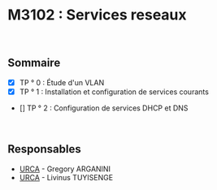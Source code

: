 # M3102 : Services reseaux

&emsp;

## Sommaire

- [x] TP ° 0 : Étude d'un VLAN
- [x] TP ° 1 : Installation et configuration de services courants
- [] TP ° 2 : Configuration de services DHCP et DNS

&emsp;

## Responsables

* [URCA](mailto:gregory.arganini@univ-reims.fr) - Gregory ARGANINI
* [URCA](mailto:livinus.tuyisenge@univ-reims.fr) - Livinus TUYISENGE

&emsp;
